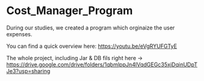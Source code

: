 # Cost_Manager_Program
During our studies, we created a program which orginaize the user expenses.

You can find a quick overview here: https://youtu.be/eVgRYUFGTyE

The whole project, including Jar & DB fils right here -> https://drive.google.com/drive/folders/1qbmlppJn4lVqdGEGc35xjDqinUDpTJe3?usp=sharing

